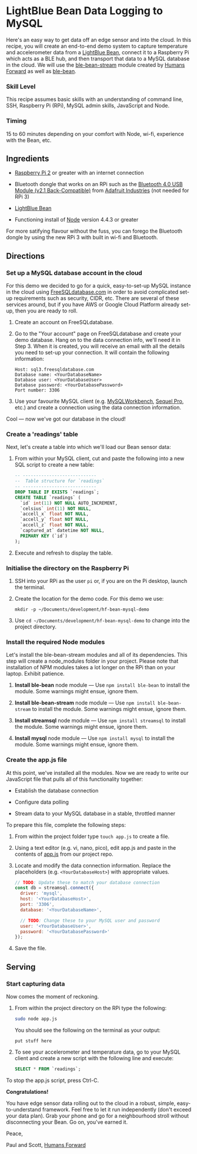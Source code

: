 # LightBlue Bean Data Logging to MySQL

Here's an easy way to get data off an edge sensor and into the cloud. In this recipe, you will create an end-to-end demo system to capture temperature and accelerometer data from a [LightBlue Bean](https://punchthrough.com/bean), connect it to a Raspberry Pi which acts as a BLE hub, and then transport that data to a MySQL database in the cloud. We will use the [ble-bean-stream](https://www.npmjs.com/package/ble-bean-stream) module created by [Humans Forward](http://humansforward.com/) as well as [ble-bean](https://www.npmjs.com/package/ble-bean).


### Skill Level

This recipe assumes basic skills with an understanding of command line, SSH, Raspberry Pi (RPi), MySQL admin skills, JavaScript and Node.


### Timing

15 to 60 minutes depending on your comfort with Node, wi-fi, experience with the Bean, etc.


## Ingredients

*	[Raspberry Pi 2](https://www.raspberrypi.org/products/raspberry-pi-2-model-b/) or greater with an internet connection

*	Bluetooth dongle that works on an RPi such as the [Bluetooth 4.0 USB Module (v2.1 Back-Compatible)](https://www.adafruit.com/products/1327) from [Adafruit Industries](http://adafruit.com) (not needed for RPi 3)

*	[LightBlue Bean](https://punchthrough.com/bean)

*	Functioning install of [Node](https://nodejs.org/en/download/) version 4.4.3 or greater

For more satifying flavour without the fuss, you can forego the Bluetooth dongle by using the new RPi 3 with built in wi-fi and Bluetooth.


## Directions


### Set up a MySQL database account in the cloud

For this demo we decided to go for a quick, easy-to-set-up MySQL instance in the cloud using [FreeSQLdatabase.com](http://www.freesqldatabase.com/) in order to avoid complicated set-up requirements such as security, CIDR, etc. There are several of these services around, but if you have AWS or Google Cloud Platform already set-up, then you are ready to roll.

1.	Create an account on FreeSQLdatabase.

2.	Go to the "Your account" page on FreeSQLdatabase and create your demo database. Hang on to the data connection info, we'll need it in Step 3. When it is created, you will receive an email with all the details you need to set-up your connection. It will contain the following information:

	```
	Host: sql3.freesqldatabase.com
	Database name: <YourDatabaseName>
	Database user: <YourDatabaseUser>
	Database password: <YourDatabasePassword>
	Port number: 3306
	```

3.	Use your favourite MySQL client (e.g. [MySQLWorkbench](https://www.mysql.com/products/workbench/), [Sequel Pro](http://www.sequelpro.com), etc.) and create a connection using the data connection information.

Cool — now we've got our database in the cloud!


### Create a 'readings' table

Next, let's create a table into which we'll load our Bean sensor data:

1.	From within your MySQL client, cut and paste the following into a new SQL script to create a new table:

	```sql
	-- ----------------------------
	--  Table structure for `readings`
	-- ----------------------------
	DROP TABLE IF EXISTS `readings`;
	CREATE TABLE `readings` (
	  `id` int(11) NOT NULL AUTO_INCREMENT,
	  `celsius` int(11) NOT NULL,
	  `accell_x` float NOT NULL,
	  `accell_y` float NOT NULL,
	  `accell_z` float NOT NULL,
	  `captured_at` datetime NOT NULL,
	  PRIMARY KEY (`id`)
	);
	```

2.	Execute and refresh to display the table.


### Initialise the directory on the Raspberry Pi

1.	SSH into your RPi as the user `pi` or, if you are on the Pi desktop, launch the terminal.

2.	Create the location for the demo code. For this demo we use:

	```bashp
	mkdir -p ~/Documents/development/hf-bean-mysql-demo
	```
	
3.	Use `cd ~/Documents/development/hf-bean-mysql-demo` to change into the project directory.


### Install the required Node modules

Let's install the ble-bean-stream modules and all of its dependencies. This step will create a node_modules folder in your project. Please note that installation of NPM modules takes a lot longer on the RPi than on your laptop. Exhibit patience.

1.	**Install ble-bean** node module — Use `npm install ble-bean` to install the module. Some warnings might ensue, ignore them.

2.	**Install ble-bean-stream** node module — Use `npm install ble-bean-stream` to install the module. Some warnings might ensue, ignore them.

3.	**Install streamsql** node module — Use `npm install streamsql` to install the module. Some warnings might ensue, ignore them.

4.	**Install mysql** node module — Use `npm install mysql` to install the module. Some warnings might ensue, ignore them.


### Create the app.js file

At this point, we've installed all the modules. Now we are ready to write our JavaScript file that pulls all of this functionality together:

*	Establish the database connection

*	Configure data polling

*	Stream data to your MySQL database in a stable, throttled manner


To prepare this file, complete the following steps:

1.	From within the project folder type `touch app.js` to create a file.

2.	Using a text editor (e.g. vi, nano, pico), edit app.js and paste in the contents of [app.js](app.js) from our project repo.

3.	Locate and modify the data connection information. Replace the placeholders (e.g. `<YourDatabaseHost>`) with appropriate values.

	```javascript
	// TODO: Update these to match your database connection
	const db = streamsql.connect({
	  driver: 'mysql',
	  host: '<YourDatabaseHost>',
	  port: '3306',
	  database: '<YourDatabaseName>',
	
	  // TODO: Change these to your MySQL user and password
	  user: '<YourDatabaseUser>',
	  password: '<YourDatabasePassword>'
	});
	```

4.	Save the file.


## Serving

### Start capturing data

Now comes the moment of reckoning.

1.	From within the project directory on the RPi type the following:

	```bash
	sudo node app.js
	```

	You should see the following on the terminal as your output:
	
	```
	put stuff here
	```

2.	To see your accelerometer and temperature data, go to your MySQL client and create a new script with the following line and execute:

	```sql
	SELECT * FROM `readings`;
	```

To stop the app.js script, press Ctrl-C.

**Congratulations!**

You have edge sensor data rolling out to the cloud in a robust, simple, easy-to-understand framework. Feel free to let it run independently (don't exceed your data plan). Grab your phone and go for a neighbourhood stroll without disconnecting your Bean. Go on, you've earned it.

Peace,

Paul and Scott, [Humans Forward](http://humansforward.com)

